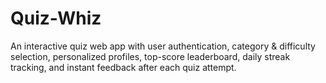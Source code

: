 # Quiz-Whiz
An interactive quiz web app with user authentication, category &amp; difficulty selection, personalized profiles, top-score leaderboard, daily streak tracking, and instant feedback after each quiz attempt.
